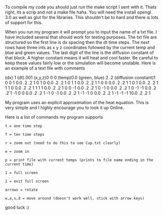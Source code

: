 

To compile my code you should just run the make script I sent with it.
Thats right, its a scrip and not a make file haha. You will need the 
install opengl 3.0 as well as glut for the libraries. This shouldn't be
to hard and there is lots of support for this.

When you run my program it will prompt you to input the name of a txt file.
I have included several that should work for testing purposes. The txt 
file are structured so the first line is dx spacing then the dt time
steps. The next rows have three ints as x y z coordinates followed by the current 
temp and blue and green values. The last digit of the line is the diffusion 
constant of that block. A higher constant means it will heat and cool 
faster. Be careful to keep these values fairly low or the simulation
will become unstable. Here is an example of a text file with comments

(dx) 1 (dt).001
(x,y,z)0 0 0 (temp)0.0 (green, blue).2 .2 (diffusion constant)1
0 0 1 0.0 .2 .2 1
0 1 0 0.0 .2 .2 1
0 1 1 0.0 .2 .2 1
1 0 0 0.0 .2 .2 1
1 0 1 0.0 .2 .2 1
1 1 0 0.0 .2 .2 1
1 1 1 0.0 .2 .2 1
0 0 -1 0.0 .2 .2 1
0 -1 0 0.0 .2 .2 1
0 -1 -1 0.0 .2 .2 1
-1 0 0 0.0 .2 .2 1
-1 0 -1 0.0 .2 .2 1
-1 -1 0 0.0 .2 .2 1
-1 -1 -1 10.0 .2 .2 1


My program uses an explicit approximation of the heat equation. This is 
very simple and I highly encourage you to look it up Online. 

Here is a list of commands my program supports

```
t = one time step

f = ten time steps

r = zoom out (need to do this to see Cup.txt clearly)

e = zoom in

p = print file with current temps (prints to file name ending in the current time)

1 = full screen

2 = exit full screen

arrows = rotate

w,a,s,d = move around (doesn't work well, stick with arrow keys)

```

good luck :)









